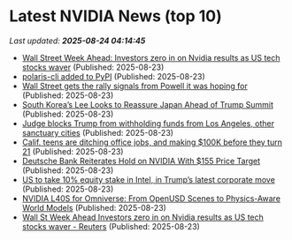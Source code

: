 # Latest NVIDIA News (top 10)
_Last updated: **2025-08-24 04:14:45**_

- [Wall Street Week Ahead: Investors zero in on Nvidia results as US tech stocks waver](https://economictimes.indiatimes.com/markets/stocks/news/wall-st-week-ahead-investors-zero-in-on-nvidia-results-as-us-tech-stocks-waver/articleshow/123465831.cms) (Published: 2025-08-23)
- [polaris-cli added to PyPI](https://pypi.org/project/polaris-cli/) (Published: 2025-08-23)
- [Wall Street gets the rally signals from Powell it was hoping for](https://www.moneycontrol.com/news/business/markets/wall-street-gets-the-rally-signals-from-powell-it-was-hoping-for-13481227.html) (Published: 2025-08-23)
- [South Korea’s Lee Looks to Reassure Japan Ahead of Trump Summit](https://biztoc.com/x/2fe896361d11bbab) (Published: 2025-08-23)
- [Judge blocks Trump from withholding funds from Los Angeles, other sanctuary cities](https://biztoc.com/x/6287251d04025644) (Published: 2025-08-23)
- [Calif. teens are ditching office jobs, and making $100K before they turn 21](https://biztoc.com/x/e45bdc48027eadb6) (Published: 2025-08-23)
- [Deutsche Bank Reiterates Hold on NVIDIA With $155 Price Target](https://finance.yahoo.com/news/deutsche-bank-reiterates-hold-nvidia-015310839.html) (Published: 2025-08-23)
- [US to take 10% equity stake in Intel, in Trump’s latest corporate move](https://indianexpress.com/article/business/companies/us-equity-stake-intel-donald-trump-10206032/) (Published: 2025-08-23)
- [NVIDIA L40S for Omniverse: From OpenUSD Scenes to Physics-Aware World Models](https://www.storagereview.com/review/nvidia-l40s-for-omniverse-from-openusd-scenes-to-physics-aware-world-models) (Published: 2025-08-23)
- [Wall St Week Ahead Investors zero in on Nvidia results as US tech stocks waver - Reuters](https://slashdot.org/firehose.pl?op=view&amp;id=178833180) (Published: 2025-08-23)
